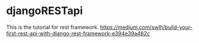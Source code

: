 # djangoRESTapi
This is the tutorial for rest framework.
https://medium.com/swlh/build-your-first-rest-api-with-django-rest-framework-e394e39a482c
